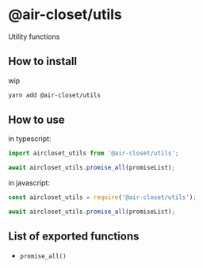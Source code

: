 # @air-closet/utils

Utility functions

## How to install

wip

```bash
yarn add @air-closet/utils
```

## How to use

in typescript:

```ts
import aircloset_utils from '@air-closet/utils';

await aircloset_utils.promise_all(promiseList);
```

in javascript:

```js
const aircloset_utils = require('@air-closet/utils');

await aircloset_utils.promise_all(promiseList);
```

## List of exported functions

- `promise_all()`
